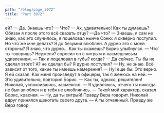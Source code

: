 ```yaml
---
path: "/blog/page_3072"
title: "Part 3072"
---
```


ей?
— Да. Знаешь что?
— Что̀?
— Ах, удивительно! Как ты думаешь? Обязан я после этого всё сказать отцу?
—Да что?
— Знаешь, я сам не знаю, как это случилось, я поцеловал нынче Соню: я скверно поступил. Но что̀ же мне делать? Я до безумия влюблен. А дурно это с моей стороны? Я знаю, что дурно... Как ты скажешь?
Борис улыбнулся.
— Что̀ ты говоришь? Неужели? спросил он с хитрым и насмешливым удивлением. — Так и поцеловал в губы? когда?
— Да сейчас. Ты бы не сделал этого? А? не сделал бы? Я дурно поступил?
— Ну, не знаю. Всё зависит от того, какие ты имеешь намерения?
— Ну! еще бы. Это верно. Я ей сказал. Как меня произведут в офицеры, так я женюсь на ней.
— Это удивительно, повторил Борис. — Как ты, однако, решителен!
Николай, успокоившись, засмеялся.
— Я удивляюсь, отчего ты никогда не был влюблен и в тебя не влюблялись.
— Такой мой характер, сказал Борис, краснея.
— Ну, да ты хитрый! Правду Вера говорит.
Николай вдруг принялся щекотать своего друга.
— А ты отчаянный. Правду же Вера говор
